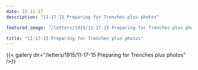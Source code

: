 ```yaml
---
date: 15-11-17
description: "11-17-15 Preparing for Trenches plus photos"

featured_image: "/letters/1915/11-17-15 Preparing for Trenches plus photos/output.pdf"

title: "11-17-15 Preparing for Trenches plus photos"
---
```


{{< gallery dir="/letters/1915/11-17-15 Preparing for Trenches plus photos" />}}
